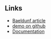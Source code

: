 ## Links
* [Baeldunf article](https://www.baeldung.com/gwt)
* [demo on github](https://github.com/eugenp/tutorials/tree/master/google-web-toolkit)
* [Documentation](http://www.gwtproject.org/javadoc/latest/index.html)

